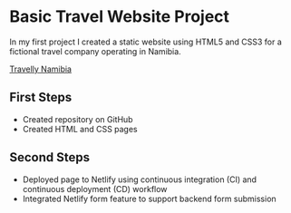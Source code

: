 # Basic Travel Website Project

In my first project I created a static website using HTML5 and CSS3 for a fictional travel company operating in Namibia.

[Travelly Namibia](https://travellynamibia.netlify.app)

## First Steps

- Created repository on GitHub
- Created HTML and CSS pages

## Second Steps

- Deployed page to Netlify using continuous integration (CI) and continuous deployment (CD) workflow
- Integrated Netlify form feature to support backend form submission
